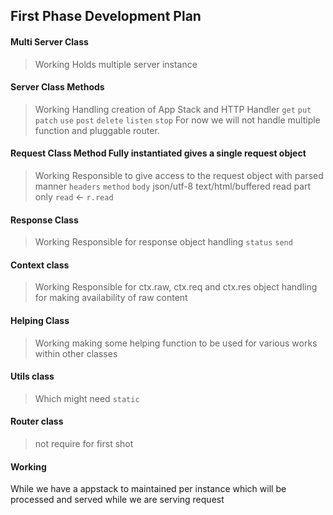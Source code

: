 ## First Phase Development Plan

#### Multi Server Class

> Working
Holds multiple server instance

#### Server Class Methods
> Working
Handling creation of App Stack and HTTP Handler
`get`
`put`
`patch`
`use`
`post`
`delete`
`listen`
`stop`
For now we will not handle multiple function and pluggable router.


#### Request Class Method Fully instantiated gives a single request object
> Working
Responsible to give access to the request object with parsed manner
`headers`
`method`
`body` json/utf-8 text/html/buffered read part only
`read` <- `r.read`

#### Response Class
>  Working
Responsible for response object handling
`status`
`send`

#### Context class
>  Working
Responsible for ctx.raw, ctx.req and ctx.res  object handling for making availability of raw content

#### Helping Class
> Working making some helping function to be used for various works within other classes


#### Utils class
> Which might need
`static`


#### Router class
> not require for first shot


#### Working

While we have a appstack to maintained per instance which will be processed and served while we are serving request
